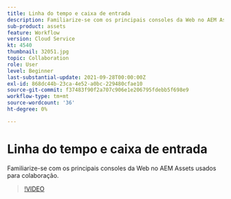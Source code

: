 ```yaml
---
title: Linha do tempo e caixa de entrada
description: Familiarize-se com os principais consoles da Web no AEM Assets usados para colaboração.
sub-product: assets
feature: Workflow
version: Cloud Service
kt: 4540
thumbnail: 32051.jpg
topic: Collaboration
role: User
level: Beginner
last-substantial-update: 2021-09-28T00:00:00Z
exl-id: 868dc44b-23ca-4e52-a0bc-229480cfae10
source-git-commit: f37483f90f2a707c906e1e206795fdebb5f698e9
workflow-type: tm+mt
source-wordcount: '36'
ht-degree: 0%

---
```


# Linha do tempo e caixa de entrada

Familiarize-se com os principais consoles da Web no AEM Assets usados para colaboração.

>[!VIDEO](https://video.tv.adobe.com/v/32051/?quality=12&learn=on&hidetitle=true)

